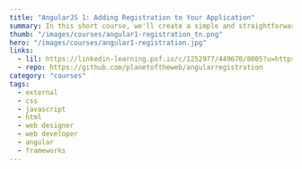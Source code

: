 ```yaml
---
title: "AngularJS 1: Adding Registration to Your Application"
summary: In this short course, we'll create a simple and straightforward registration system that allows users to log in and log out of an application. The techniques use AngularJS and Google Firebase, a mobile development platform that makes registration easy and secure.
thumb: "/images/courses/angular1-registration_tn.png"
hero: "/images/courses/angular1-registration.jpg"
links:
  - lil: https://linkedin-learning.pxf.io/c/1252977/449670/8005?u=https%3A%2F%2Fwww.linkedin.com%2Flearning%2Fangularjs-1-adding-registration-to-your-application-2
  - repo: https://github.com/planetoftheweb/angularregistration
category: "courses"
tags:
  - external
  - css
  - javascript
  - html
  - web designer
  - web developer
  - angular
  - frameworks
---
```

